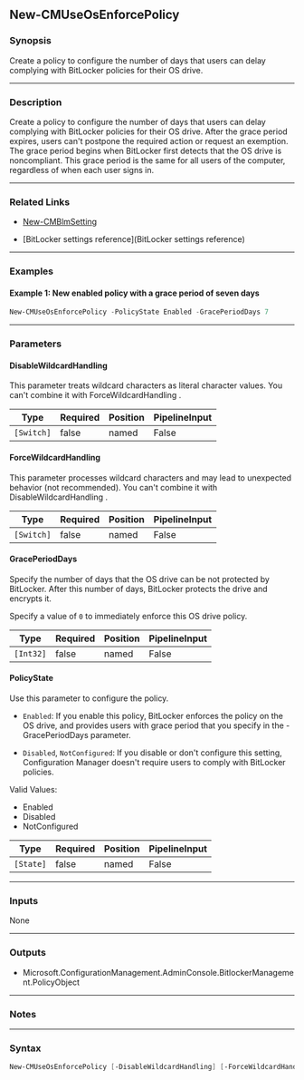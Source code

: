 New-CMUseOsEnforcePolicy
------------------------




### Synopsis
Create a policy to configure the number of days that users can delay complying with BitLocker policies for their OS drive.



---


### Description

Create a policy to configure the number of days that users can delay complying with BitLocker policies for their OS drive. After the grace period expires, users can't postpone the required action or request an exemption. The grace period begins when BitLocker first detects that the OS drive is noncompliant. This grace period is the same for all users of the computer, regardless of when each user signs in.



---


### Related Links
* [New-CMBlmSetting](New-CMBlmSetting)



* [BitLocker settings reference](BitLocker settings reference)





---


### Examples
#### Example 1: New enabled policy with a grace period of seven days
```PowerShell
New-CMUseOsEnforcePolicy -PolicyState Enabled -GracePeriodDays 7
```



---


### Parameters
#### **DisableWildcardHandling**

This parameter treats wildcard characters as literal character values. You can't combine it with ForceWildcardHandling .






|Type      |Required|Position|PipelineInput|
|----------|--------|--------|-------------|
|`[Switch]`|false   |named   |False        |



#### **ForceWildcardHandling**

This parameter processes wildcard characters and may lead to unexpected behavior (not recommended). You can't combine it with DisableWildcardHandling .






|Type      |Required|Position|PipelineInput|
|----------|--------|--------|-------------|
|`[Switch]`|false   |named   |False        |



#### **GracePeriodDays**

Specify the number of days that the OS drive can be not protected by BitLocker. After this number of days, BitLocker protects the drive and encrypts it.


Specify a value of `0` to immediately enforce this OS drive policy.






|Type     |Required|Position|PipelineInput|
|---------|--------|--------|-------------|
|`[Int32]`|false   |named   |False        |



#### **PolicyState**

Use this parameter to configure the policy.


* `Enabled`: If you enable this policy, BitLocker enforces the policy on the OS drive, and provides users with grace period that you specify in the -GracePeriodDays parameter.


* `Disabled`, `NotConfigured`: If you disable or don't configure this setting, Configuration Manager doesn't require users to comply with BitLocker policies.



Valid Values:

* Enabled
* Disabled
* NotConfigured






|Type     |Required|Position|PipelineInput|
|---------|--------|--------|-------------|
|`[State]`|false   |named   |False        |





---


### Inputs
None





---


### Outputs
* Microsoft.ConfigurationManagement.AdminConsole.BitlockerManagement.PolicyObject






---


### Notes




---


### Syntax
```PowerShell
New-CMUseOsEnforcePolicy [-DisableWildcardHandling] [-ForceWildcardHandling] [-GracePeriodDays <Int32>] [-PolicyState {Enabled | Disabled | NotConfigured}] [<CommonParameters>]
```

